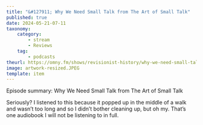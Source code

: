```yaml
---
title: "&#127911; Why We Need Small Talk from The Art of Small Talk"
published: true
date: 2024-05-21-07-11
taxonomy:
    category:
        - stream
        - Reviews
    tag:
        - podcasts
theurl: https://omny.fm/shows/revisionist-history/why-we-need-small-talk-from-the-art-of-small-talk
image: artwork-resized.JPEG
template: item
---
```


Episode summary: Why We Need Small Talk from The Art of Small Talk

Seriously? I listened to this because it popped up in the middle of a walk and wasn’t too long and so I didn’t bother cleaning up, but oh my. That’s one audiobook I will not be listening to in full.
